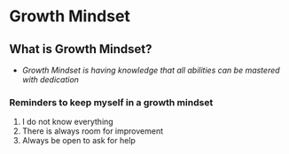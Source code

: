 # Growth Mindset

## What is Growth Mindset?
- *Growth Mindset is having knowledge that all abilities can be mastered with dedication*

### Reminders to keep myself in a growth mindset
1.  I do not know everything
2.  There is always room for improvement
3.  Always be open to ask for help

